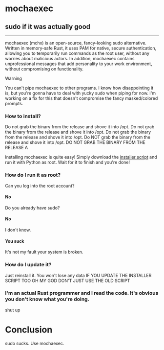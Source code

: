 # mochaexec

## sudo if it was actually good

***

mochaexec (mchx) is an open-source, fancy-looking sudo alternative. Written
in memory-safe Rust, it uses PAM for native, secure authentication, allowing
you to temporarily run commands as the root user, without any worries about
malicious actors. In addition, mochaexec contains unprofessional messages
that add personality to your work environment, without compromising on
functionality.

> [!WARNING]
> You can't pipe mochaexec to other programs. I know how disappointing it is, but you're gonna have to deal with yucky
> sudo when piping for now. I'm working on a fix for this that doesn't compromise the fancy masked/colored prompts.

### How to install?

Do not grab the binary from the release and shove it into /opt. Do not grab
the binary from the release and shove it into /opt. Do not grab the binary
from the release and shove it into /opt. Do NOT grab the binary from the
release and shove it into /opt. DO NOT GRAB THE BINARY FROM THE RELEASE A

Installing mochaexec is quite easy! Simply download the
[installer script](https://raw.githubusercontent.com/Butterroach/mochaexec/refs/heads/master/src/installer.py)
and run it with Python as root. Wait for it to finish and you're done!

### How do I run it as root?

Can you log into the root account?

#### No

Do you already have sudo?

#### No

I don't know.

#### You suck

It's not my fault your system is broken.

### How do I update it?

Just reinstall it. You won't lose any data IF YOU UPDATE THE INSTALLER SCRIPT TOO OH MY GOD DON'T JUST USE THE OLD
SCRIPT

### I'm an actual Rust programmer and I read the code. It's obvious you don't know what you're doing.

shut up

# Conclusion

sudo sucks. Use mochaexec.

